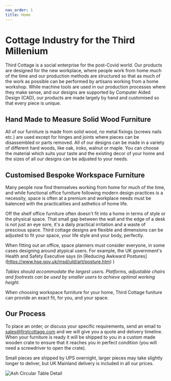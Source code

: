 ```yaml
---
nav_order: 1
title: Home
---
```

# Cottage Industry for the Third Millenium
Third Cottage is a social enterprise for the post-Covid world.
Our products are designed for the new workplace, where people work from home much of the time
and our production methods are structured so that as much of the work as possible can be
performed by artisans working from a home workshop.
While machine tools are used in our production processes where they make sense, 
and our designs are supported by Computer Aided Design (CAD),
our products are made largely by hand and customised so that every piece is unique.

## Hand Made to Measure Solid Wood Furniture
All of our furniture is made from solid wood, no metal fixings (screws nails etc.) are used
except for hinges and joints where pieces can be disassembled or parts removed. All of our
designs can be made in a variety of different hard woods, like oak, iroko, walnut or maple.
You can choose the material which suits your taste and the existing decor of your home and
the sizes of all our designs can be adjusted to your needs.

## Customised Bespoke Workspace Furniture
Many people now find themselves working from home for much of the time, and while functional
office furniture following modern design practices is a necessity, space is often at a 
premium and workplace needs must be balenced with the practicalities and asthetics of home life.

Off the shelf office furniture often doesn't fit into a home in terms of style or the physical space.
That small gap between the wall and the edge of a desk is not just an eye sore, it's a daily
practical irritation and a waste of prescious space. Third cottage designs are flexible and
dimensions can be adjusted to fit your space, your life style and your body, perfectly.

When fitting out an office, space planners must consider everyone, in some cases designing
around atypical users. For example, the UK government's Health and Safety Executive says
(in
[Reducing Awkward Postures]
(https://www.hse.gov.uk/msd/uld/art/posture.htm)
)

_Tables should accommodate the largest users.
Platforms, adjustable chairs and footrests can be used by smaller users to achieve optimal
working height._

When choosing workspace furniture for your home, Third Cottage funiture can provide an exact fit,
for you, and your space.

## Our Process
To place an order, or discuss your specific requirements, send an email to 
[sales@firstcottage.com](mailto:lsales@firstcottage.com)
and we will give you a quote and delivery timeline. When your furniture is ready it will be
shipped to you in a custom made wooden crate to ensure that it reaches you in perfect condition
(you will need a screwdriver to open the crate).

Small pieces are shipped by UPS overnight, larger pieces may take slightly longer to deliver,
but UK Mainland delivery is included in all our prices.

![Ash Circular Table Detail](/assets/images/Ash/VO9O0323.jpeg "Ash Circular Table Detail")
